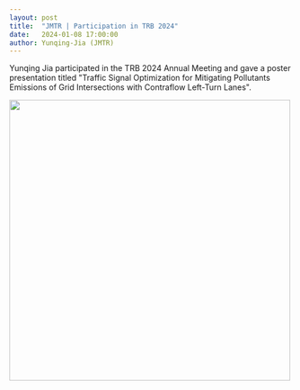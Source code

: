 ```yaml
---
layout: post
title:  "JMTR | Participation in TRB 2024"
date:   2024-01-08 17:00:00
author: Yunqing-Jia (JMTR)
---
```

Yunqing Jia participated in the TRB 2024 Annual Meeting and gave a poster presentation titled "Traffic Signal Optimization for Mitigating Pollutants Emissions of Grid Intersections with Contraflow Left-Turn Lanes".

<img src="/Jerland/assets/img/jmfc_20240108.jpg" class="center" width='500' height='500'>
